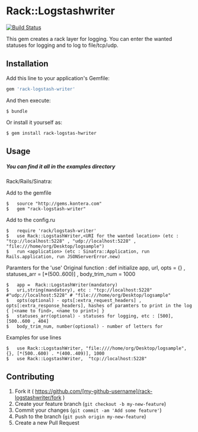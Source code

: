 # Rack::Logstashwriter
[![Build Status](https://magnum.travis-ci.com/kontera-technologies/rack-logstash-writer.svg?token=njzKjnEfT4vj1w52zQEu&branch=master)](https://magnum.travis-ci.com/kontera-technologies/rack-logstash-writer)

This gem creates a rack layer for logging.
You can enter the wanted statuses for logging and to log to file/tcp/udp. 

## Installation

Add this line to your application's Gemfile:

```ruby
gem 'rack-logstash-writer'
```

And then execute:

    $ bundle

Or install it yourself as:

    $ gem install rack-logstas-hwriter

## Usage
##### You can find it all in the examples directory

Rack/Rails/Sinatra:

Add to the gemfile

    $   source "http://gems.kontera.com"
    $   gem "rack-logstash-writer"
    
Add to the config.ru
 
    $   require 'rack/logstash-writer'
    $   use Rack::LogstashWriter,<URI for the wanted location> (etc : "tcp://localhost:5228" , "udp://localhost:5228" , "file:///home/org/Desktop/logsample")
    $   run <application> (etc : Sinatra::Application, run Rails.application, run JSONServerError.new)
    
Paramters for the 'use' 
Original function : def initialize app, url, opts = {} , statuses_arr = [*(500..600)] , body_trim_num = 1000
    
    $   app =  Rack::LogstashWriter(mandatory)
    $   uri,string(mandatory), etc : "tcp://localhost:5228" #"udp://localhost:5228" # "file:///home/org/Desktop/logsample"
    $   opts(optional) - opts[:extra_request_headers] , opts[:extra_response_headers], hashes of paramters to print in the log { |<name to find>, <name to print>| }
    $   statuses_arr(optional) - statuses for logging, etc : [500], [500..600 , 404] 
    $   body_trim_num, number(optional) - number of letters for 
 
Examples for use lines

    $   use Rack::LogstashWriter, "file:////home/org/Desktop/logsample", {}, [*(500..600) . *(400..409)], 1000
    $   use Rack::LogstashWriter,  "tcp://localhost:5228" 

## Contributing

1. Fork it ( https://github.com/[my-github-username]/rack-logstashwriter/fork )
2. Create your feature branch (`git checkout -b my-new-feature`)
3. Commit your changes (`git commit -am 'Add some feature'`)
4. Push to the branch (`git push origin my-new-feature`)
5. Create a new Pull Request
